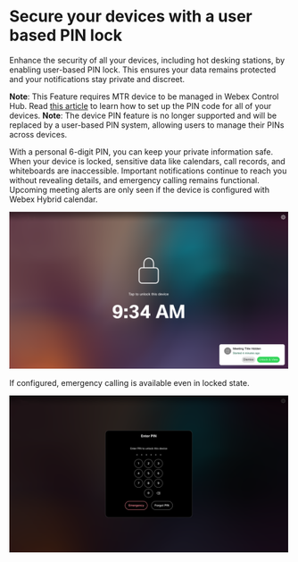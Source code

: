 
# Secure your devices with a user based PIN lock


Enhance the security of all your devices, including hot desking stations, by enabling user-based PIN lock. This ensures your data remains protected and your notifications stay private and discreet. 

**Note**: This Feature requires MTR device to be managed in Webex Control Hub. Read [this article]([https://help.webex.com/en-us/article/preview/nokp2m5/Secure-your-Board,-Desk,-or-Room-Series-devices-with-a-user-based-PIN-lock]) to learn how to set up the PIN code for all of your devices.
**Note**: The device PIN feature is no longer supported and will be replaced by a user-based PIN system, allowing users to manage their PINs across devices.

With a personal 6-digit PIN, you can keep your private information safe. When your device is locked, sensitive data like calendars, call records, and whiteboards are inaccessible. Important notifications continue to reach you without revealing details, and emergency calling remains functional. Upcoming meeting alerts are only seen if the device is configured with Webex Hybrid calendar.

<img src="/doc/images/MTR/ScreenlockedWithMeetingAlert.png" style="width: 500px"/>

If configured, emergency calling is available even in locked state.

<img src="/doc/images/MTR/Unlock.png" style="width: 500px"/>




 

